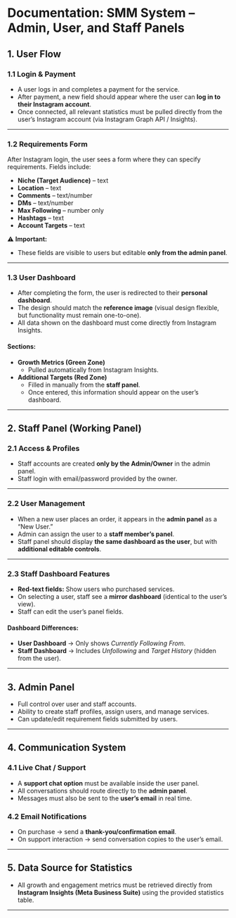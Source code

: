 # Documentation: SMM System – Admin, User, and Staff Panels

## 1. User Flow

### 1.1 Login & Payment

- A user logs in and completes a payment for the service.
- After payment, a new field should appear where the user can **log in to their Instagram account**.
- Once connected, all relevant statistics must be pulled directly from the user’s Instagram account (via Instagram Graph API / Insights).

---

### 1.2 Requirements Form

After Instagram login, the user sees a form where they can specify requirements. Fields include:

- **Niche (Target Audience)** – text
- **Location** – text
- **Comments** – text/number
- **DMs** – text/number
- **Max Following** – number only
- **Hashtags** – text
- **Account Targets** – text

⚠️ **Important:**

- These fields are visible to users but editable **only from the admin panel**.

---

### 1.3 User Dashboard

- After completing the form, the user is redirected to their **personal dashboard**.
- The design should match the **reference image** (visual design flexible, but functionality must remain one-to-one).
- All data shown on the dashboard must come directly from Instagram Insights.

#### Sections:

- **Growth Metrics (Green Zone)**
  - Pulled automatically from Instagram Insights.
- **Additional Targets (Red Zone)**
  - Filled in manually from the **staff panel**.
  - Once entered, this information should appear on the user’s dashboard.

---

## 2. Staff Panel (Working Panel)

### 2.1 Access & Profiles

- Staff accounts are created **only by the Admin/Owner** in the admin panel.
- Staff login with email/password provided by the owner.

---

### 2.2 User Management

- When a new user places an order, it appears in the **admin panel** as a “New User.”
- Admin can assign the user to a **staff member’s panel**.
- Staff panel should display **the same dashboard as the user**, but with **additional editable controls**.

---

### 2.3 Staff Dashboard Features

- **Red-text fields:** Show users who purchased services.
- On selecting a user, staff see a **mirror dashboard** (identical to the user’s view).
- Staff can edit the user’s panel fields.

#### Dashboard Differences:

- **User Dashboard** → Only shows _Currently Following From_.
- **Staff Dashboard** → Includes _Unfollowing_ and _Target History_ (hidden from the user).

---

## 3. Admin Panel

- Full control over user and staff accounts.
- Ability to create staff profiles, assign users, and manage services.
- Can update/edit requirement fields submitted by users.

---

## 4. Communication System

### 4.1 Live Chat / Support

- A **support chat option** must be available inside the user panel.
- All conversations should route directly to the **admin panel**.
- Messages must also be sent to the **user’s email** in real time.

### 4.2 Email Notifications

- On purchase → send a **thank-you/confirmation email**.
- On support interaction → send conversation copies to the user’s email.

---

## 5. Data Source for Statistics

- All growth and engagement metrics must be retrieved directly from **Instagram Insights (Meta Business Suite)** using the provided statistics table.

---
